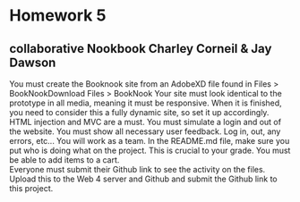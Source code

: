 # Homework 5

## collaborative Nookbook Charley Corneil & Jay Dawson

You must create the Booknook site from an AdobeXD file found in Files > BookNookDownload Files > BookNook
Your site must look identical to the prototype in all media, meaning it must be responsive.
When it is finished, you need to consider this a fully dynamic site, so set it up accordingly. HTML injection and MVC are a must.
You must simulate a login and out of the website.
You must show all necessary user feedback. Log in, out, any errors, etc...
You will work as a team.
In the README.md file, make sure you put who is doing what on the project. This is crucial to your grade.
You must be able to add items to a cart.  
Everyone must submit their Github link to see the activity on the files.
Upload this to the Web 4 server and Github and submit the Github link to this project.
